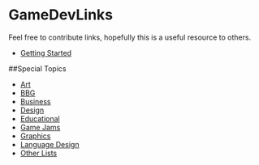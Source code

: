# GameDevLinks

Feel free to contribute links, hopefully this is a useful resource to others.

  * [Getting Started](getting-started.md)

##Special Topics
  * [Art](art.md)
  * [BBG](bbg.md)
  * [Business](business.md)
  * [Design](design.md)
  * [Educational](educational.md)
  * [Game Jams](jams.md)
  * [Graphics](graphics.md)
  * [Language Design](lagnguage-design.md)
  * [Other Lists](other-lists.md)
